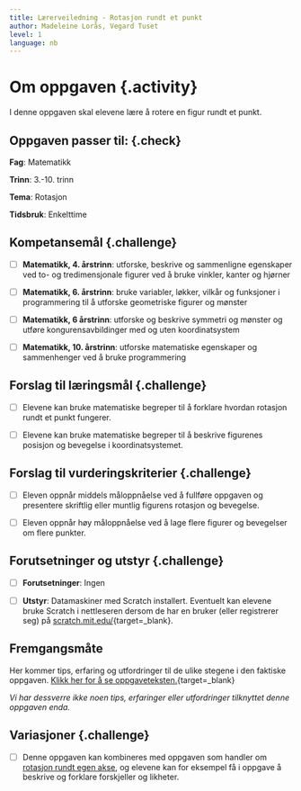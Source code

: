 ```yaml
---
title: Lærerveiledning - Rotasjon rundt et punkt
author: Madeleine Lorås, Vegard Tuset
level: 1
language: nb
---
```



# Om oppgaven {.activity}

I denne oppgaven skal elevene lære å rotere en figur rundt et punkt.

## Oppgaven passer til: {.check}

 __Fag__: Matematikk

__Trinn__: 3.-10. trinn

__Tema__: Rotasjon

__Tidsbruk__: Enkelttime

## Kompetansemål {.challenge}

- [ ] __Matematikk, 4. årstrinn__: utforske, beskrive og sammenligne egenskaper
       ved to- og tredimensjonale figurer ved å bruke vinkler, kanter og hjørner

- [ ] __Matematikk, 6. årstrinn__: bruke variabler, løkker, vilkår og
       funksjoner i programmering til å utforske geometriske figurer og mønster

- [ ] __Matematikk, 6 årstrinn__: utforske og beskrive symmetri og mønster og
      utføre kongurensavbildinger med og uten koordinatsystem

- [ ] __Matematikk, 10. årstrinn__: utforske matematiske egenskaper og
      sammenhenger ved å bruke programmering

## Forslag til læringsmål {.challenge}

- [ ]  Elevene kan bruke matematiske begreper til å forklare hvordan rotasjon
       rundt et punkt fungerer.

- [ ]  Elevene kan bruke matematiske begreper til å beskrive figurenes posisjon
       og bevegelse i koordinatsystemet.

## Forslag til vurderingskriterier {.challenge}

- [ ]  Eleven oppnår middels måloppnåelse ved å fullføre oppgaven og presentere
       skriftlig eller muntlig figurens rotasjon og bevegelse.

- [ ]  Eleven oppnår høy måloppnåelse ved å lage flere figurer og bevegelser om
       flere punkter.

## Forutsetninger og utstyr {.challenge}

- [ ]  __Forutsetninger__: Ingen

- [ ]  __Utstyr__: Datamaskiner med Scratch installert. Eventuelt kan elevene
       bruke Scratch i nettleseren dersom de har en bruker (eller registrerer
       seg) på [scratch.mit.edu/](http://scratch.mit.edu/){target=_blank}.

## Fremgangsmåte

Her kommer tips, erfaring og utfordringer til de ulike stegene i den faktiske
oppgaven. [Klikk her for å se
oppgaveteksten.](./rotasjon_rundt_punkt.html){target=_blank}

_Vi har dessverre ikke noen tips, erfaringer eller utfordringer tilknyttet denne
oppgaven enda._

## Variasjoner {.challenge}

- [ ]  Denne oppgaven kan kombineres med oppgaven som handler om [rotasjon rundt
       egen akse](../rotasjon/rotasjon.html), og elevene kan for eksempel få i
       oppgave å beskrive og forklare forskjeller og likheter.

